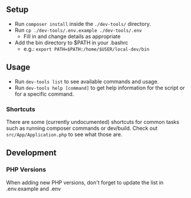## Setup
- Run `composer install` inside the `./dev-tools/` directory.
- Run `cp ./dev-tools/.env.example ./dev-tools/.env`
  - Fill in and change details as appropriate
- Add the bin directory to $PATH in your .bashrc
  - e.g.: `export PATH=$PATH:/home/$USER/local-dev/bin`

## Usage
- Run `dev-tools list` to see available commands and usage.
- Run `dev-tools help [command]` to get help information for the script or for a specific command.

### Shortcuts
There are some (currently undocumented) shortcuts for common tasks such as running composer commands or dev/build. Check out `src/App/Application.php` to see what those are.

## Development

### PHP Versions
When adding new PHP versions, don't forget to update the list in .env.example and .env
